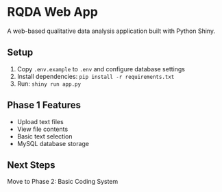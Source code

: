 # RQDA Web App

A web-based qualitative data analysis application built with Python Shiny.

## Setup

1. Copy `.env.example` to `.env` and configure database settings
2. Install dependencies: `pip install -r requirements.txt`
3. Run: `shiny run app.py`

## Phase 1 Features

- Upload text files
- View file contents
- Basic text selection
- MySQL database storage

## Next Steps

Move to Phase 2: Basic Coding System

